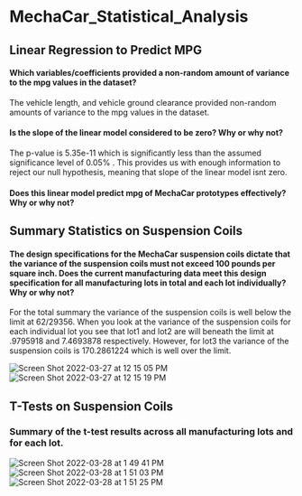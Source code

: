 # MechaCar_Statistical_Analysis

## Linear Regression to Predict MPG

#### Which variables/coefficients provided a non-random amount of variance to the mpg values in the dataset?
The vehicle length, and vehicle ground clearance provided non-random amounts of variance to the mpg values in the dataset.

#### Is the slope of the linear model considered to be zero? Why or why not?
The p-value is 5.35e-11 which is significantly less than the assumed significance level of 0.05% . This provides us with enough information to reject our null hypothesis, meaning that slope of the linear model isnt zero.

#### Does this linear model predict mpg of MechaCar prototypes effectively? Why or why not?


## Summary Statistics on Suspension Coils

#### The design specifications for the MechaCar suspension coils dictate that the variance of the suspension coils must not exceed 100 pounds per square inch. Does the current manufacturing data meet this design specification for all manufacturing lots in total and each lot individually? Why or why not?
For the total summary the variance of the suspension coils is well below the limit at 62/29356. When you look at the variance of the suspension coils for each individual lot you see that lot1 and lot2 are will beneath the limit at .9795918 and 7.4693878 respectively. However, for lot3 the variance of the suspension coils is 170.2861224 which is well over the limit. 

![Screen Shot 2022-03-27 at 12 15 05 PM](https://user-images.githubusercontent.com/93875400/160290644-9ea6815b-4255-4b55-9779-fa40ed90c282.png)
![Screen Shot 2022-03-27 at 12 15 19 PM](https://user-images.githubusercontent.com/93875400/160290658-f699ac52-8a84-4b05-a79f-4da59f15d19f.png)

## T-Tests on Suspension Coils

### Summary of the t-test results across all manufacturing lots and for each lot.
![Screen Shot 2022-03-28 at 1 49 41 PM](https://user-images.githubusercontent.com/93875400/160457158-277405a8-732d-491a-8505-6a67104ea648.png)
![Screen Shot 2022-03-28 at 1 51 03 PM](https://user-images.githubusercontent.com/93875400/160457370-6e8e0d96-97b7-43ea-9c81-a15231b42462.png)
![Screen Shot 2022-03-28 at 1 51 25 PM](https://user-images.githubusercontent.com/93875400/160457424-08c84c99-79c9-4893-9f8d-c3d230867239.png)

